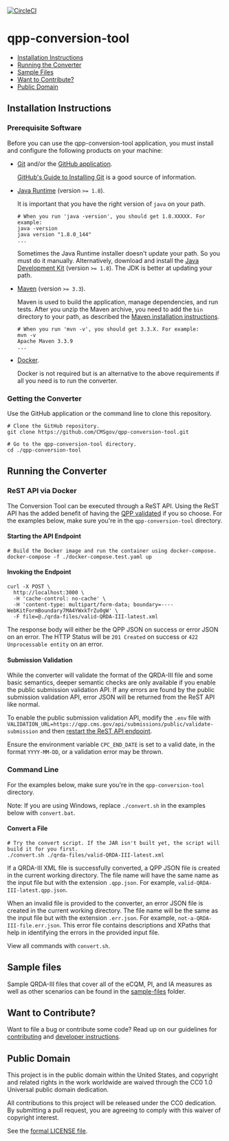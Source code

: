 [![CircleCI](https://circleci.com/gh/CMSgov/qpp-conversion-tool.svg?style=shield&circle-token=138a1805ad2eb5e0a97e740abefd217aea014731)](https://circleci.com/gh/CMSgov/qpp-conversion-tool)

# qpp-conversion-tool

* [Installation Instructions](#installation-instructions)
* [Running the Converter](#running-the-converter)
* [Sample Files](#sample-files)
* [Want to Contribute?](#want-to-contribute)
* [Public Domain](#public-domain)

## Installation Instructions

### Prerequisite Software

Before you can use the qpp-conversion-tool application, you must install and configure the following products on your machine:

* [Git](http://git-scm.com) and/or the [GitHub application](https://desktop.github.com).

  [GitHub's Guide to Installing Git](https://help.github.com/articles/set-up-git) is a good source of information.

* [Java Runtime](https://java.com/download) (version `>= 1.8`).

  It is important that you have the right version of `java` on your path.

  ```shell
  # When you run 'java -version', you should get 1.8.XXXXX. For example:
  java -version
  java version "1.8.0_144"
  ...
  ```

  Sometimes the Java Runtime installer doesn't update your path. So you must do it manually. Alternatively, download and install
  the [Java Development Kit](http://www.oracle.com/technetwork/java/javase/downloads/index.html) (version `>= 1.8`). The JDK is
  better at updating your path.

* [Maven](https://maven.apache.org) (version `>= 3.3`).

  Maven is used to build the application, manage dependencies, and run tests. After you unzip the Maven archive, you need to add
  the `bin` directory to your path, as described the [Maven installation instructions](https://maven.apache.org/install.html).

  ```shell
  # When you run 'mvn -v', you should get 3.3.X. For example:
  mvn -v
  Apache Maven 3.3.9
  ...
  ```
* [Docker](https://www.docker.com).

  Docker is not required but is an alternative to the above requirements if all you need is to run the converter.

### Getting the Converter

Use the GitHub application or the command line to clone this repository.

```shell
# Clone the GitHub repository.
git clone https://github.com/CMSgov/qpp-conversion-tool.git

# Go to the qpp-conversion-tool directory.
cd ./qpp-conversion-tool
```

## Running the Converter

### ReST API via Docker

The Conversion Tool can be executed through a ReST API. Using the ReST API has the added benefit of having the
[QPP validated](#submission-validation) if you so choose. For the examples below, make sure you're in the `qpp-conversion-tool`
directory.

#### Starting the API Endpoint

```shell
# Build the Docker image and run the container using docker-compose.
docker-compose -f ./docker-compose.test.yaml up
```

#### Invoking the Endpoint

```shell
curl -X POST \
  http://localhost:3000 \
  -H 'cache-control: no-cache' \
  -H 'content-type: multipart/form-data; boundary=----WebKitFormBoundary7MA4YWxkTrZu0gW' \
  -F file=@./qrda-files/valid-QRDA-III-latest.xml
```

The response body will either be the QPP JSON on success or error JSON on an error.
The HTTP Status will be `201 Created` on success or `422 Unprocessable entity` on an error.

#### Submission Validation

While the converter will validate the format of the QRDA-III file and some basic semantics, deeper semantic checks are only
available if you enable the public  submission validation API. If any errors are found by the public submission validation API,
error JSON will be returned from the ReST API like normal.

To enable the public submission validation API, modify the `.env` file with
`VALIDATION_URL=https://qpp.cms.gov/api/submissions/public/validate-submission` and then
[restart the ReST API endpoint](#starting-the-api-endpoint).

Ensure the environment variable `CPC_END_DATE` is set to a valid date, in the format `YYYY-MM-DD`, or a validation error may be thrown.

### Command Line

For the examples below, make sure you're in the `qpp-conversion-tool` directory.

Note: If you are using Windows, replace `./convert.sh` in the examples below with `convert.bat`.

#### Convert a File

```shell
# Try the convert script. If the JAR isn't built yet, the script will build it for you first.
./convert.sh ./qrda-files/valid-QRDA-III-latest.xml
```

If a QRDA-III XML file is successfully converted, a QPP JSON file is created in the current working directory.
The file name will have the same name as the input file but with the extension `.qpp.json`.
For example, `valid-QRDA-III-latest.qpp.json`.

When an invalid file is provided to the converter, an error JSON file is created in the current working directory.
The file name will be the same as the input file but with the extension `.err.json`.
For example, `not-a-QRDA-III-file.err.json`.  This error file contains descriptions and XPaths that help in identifying the
errors in the provided input file.

View all commands with `convert.sh`.

## Sample files

Sample QRDA-III files that cover all of the eCQM, PI, and IA measures as well as other scenarios
can be found in the [sample-files](sample-files/README.md) folder.

## Want to Contribute?

Want to file a bug or contribute some code? Read up on our guidelines for [contributing] and
[developer instructions][developer].

[contributing]: /.github/CONTRIBUTING.md
[developer]: /DEVELOPER.md

## Public Domain
This project is in the public domain within the United States, and copyright and related rights in the work worldwide are waived
through the CC0 1.0 Universal public domain dedication.		

All contributions to this project will be released under the CC0 dedication. By submitting a pull request, you are agreeing to
comply with this waiver of copyright interest.		

See the [formal LICENSE file](/LICENSE).

